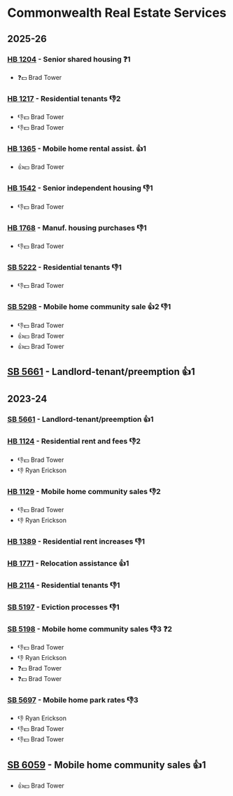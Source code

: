 # Commonwealth Real Estate Services
## 2025-26

### [HB 1204](/bill/2025-26/hb/1204/) - Senior shared housing   ❓1
* ❓💵 Brad Tower

### [HB 1217](/bill/2025-26/hb/1217/) - Residential tenants  👎2 
* 👎💵 Brad Tower
* 👎💵 Brad Tower

### [HB 1365](/bill/2025-26/hb/1365/) - Mobile home rental assist. 👍1  
* 👍💵 Brad Tower

### [HB 1542](/bill/2025-26/hb/1542/) - Senior independent housing  👎1 
* 👎💵 Brad Tower

### [HB 1768](/bill/2025-26/hb/1768/) - Manuf. housing purchases  👎1 
* 👎💵 Brad Tower

### [SB 5222](/bill/2025-26/sb/5222/) - Residential tenants  👎1 
* 👎💵 Brad Tower

### [SB 5298](/bill/2025-26/sb/5298/) - Mobile home community sale 👍2 👎1 
* 👎💵 Brad Tower
* 👍💵 Brad Tower
* 👍💵 Brad Tower

## [SB 5661](/bill/2025-26/sb/5661/) - Landlord-tenant/preemption 👍1  

## 2023-24

### [SB 5661](/bill/2023-24/sb/5661/) - Landlord-tenant/preemption 👍1  

### [HB 1124](/bill/2023-24/hb/1124/) - Residential rent and fees  👎2 
* 👎💵 Brad Tower
* 👎 Ryan Erickson

### [HB 1129](/bill/2023-24/hb/1129/) - Mobile home community sales  👎2 
* 👎💵 Brad Tower
* 👎 Ryan Erickson

### [HB 1389](/bill/2023-24/hb/1389/) - Residential rent increases  👎1 

### [HB 1771](/bill/2023-24/hb/1771/) - Relocation assistance 👍1  

### [HB 2114](/bill/2023-24/hb/2114/) - Residential tenants  👎1 

### [SB 5197](/bill/2023-24/sb/5197/) - Eviction processes  👎1 

### [SB 5198](/bill/2023-24/sb/5198/) - Mobile home community sales  👎3 ❓2
* 👎💵 Brad Tower
* 👎 Ryan Erickson
* ❓💵 Brad Tower
* ❓💵 Brad Tower

### [SB 5697](/bill/2023-24/sb/5697/) - Mobile home park rates  👎3 
* 👎 Ryan Erickson
* 👎💵 Brad Tower
* 👎💵 Brad Tower

## [SB 6059](/bill/2023-24/sb/6059/) - Mobile home community sales 👍1  
* 👍💵 Brad Tower
